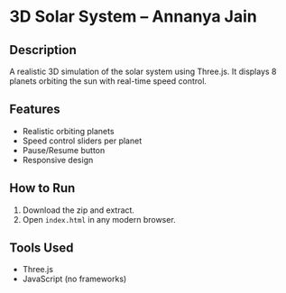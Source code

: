 # 3D Solar System – Annanya Jain

## Description
A realistic 3D simulation of the solar system using Three.js. It displays 8 planets orbiting the sun with real-time speed control.

## Features
- Realistic orbiting planets
- Speed control sliders per planet
- Pause/Resume button
- Responsive design

## How to Run
1. Download the zip and extract.
2. Open `index.html` in any modern browser.

## Tools Used
- Three.js
- JavaScript (no frameworks)
